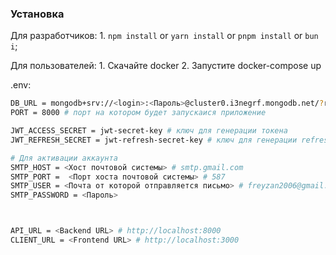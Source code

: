 ### Установка

Для разработчиков: 1. `npm install` or `yarn install` or `pnpm install` or `bun i`;

Для пользователей: 1. Скачайте docker 2. Запустите docker-compose up

.env:

```bash
DB_URL = mongodb+srv://<login>:<Пароль>@cluster0.i3negrf.mongodb.net/?retryWrites=true&w=majority&appName=Cluster0
PORT = 8000 # порт на котором будет запускаися приложение

JWT_ACCESS_SECRET = jwt-secret-key # ключ для генерации токена
JWT_REFRESH_SECRET = jwt-refresh-secret-key # ключ для генерации refresh токена

# Для активации аккаунта
SMTP_HOST = <Хост почтовой системы> # smtp.gmail.com
SMTP_PORT =  <Порт хоста почтовой системы> # 587
SMTP_USER = <Почта от которой отправляется письмо> # freyzan2006@gmail.com
SMTP_PASSWORD = <Пароль>



API_URL = <Backend URL> # http://localhost:8000
CLIENT_URL = <Frontend URL> # http://localhost:3000
```
